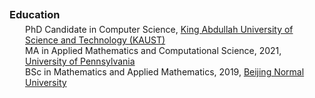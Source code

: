 <style>
  .degree p {
    margin: 0px 0;
  }
  .university {
    font-size: 14px;
    color: #7a7a7a !important;
    padding-left: 23px;
  }


</style>
<h3 style="margin: 5px 0px 5px;">Education</h3>
<ul style="margin:0 0 2px; padding:0 25px 0">
  <div class="degree">
    <i class="fa-solid fa-graduation-cap" style="color: #6f91b6;"></i>
    PhD Candidate in Computer Science, <a href="https://www.kaust.edu.sa" target="_blank">King Abdullah University of Science and Technology (KAUST)</a>
  </div>
  <div class="degree">
    <i class="fa-solid fa-graduation-cap" style="color: #6f91b6;"></i>
MA in Applied Mathematics and Computational Science, 2021, <a href="https://www.amcs.upenn.edu/" target="_blank">University of Pennsylvania</a>
  </div>
  <div class="degree">
    <i class="fa-solid fa-graduation-cap" style="color: #6f91b6;"></i>
BSc in Mathematics and Applied Mathematics, 2019, <a href="https://english.bnu.edu.cn/" target="_blank">Beijing Normal University</a>
  </div>
</ul>